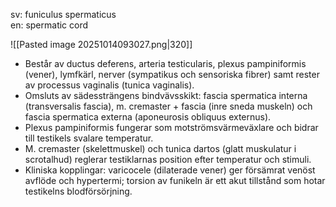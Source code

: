 sv: funiculus spermaticus  
en: spermatic cord

![[Pasted image 20251014093027.png|320]]

- Består av ductus deferens, arteria testicularis, plexus pampiniformis (vener), lymfkärl, nerver (sympatikus och sensoriska fibrer) samt rester av processus vaginalis (tunica vaginalis).
- Omsluts av sädessträngens bindvävsskikt: fascia spermatica interna (transversalis fascia), m. cremaster + fascia (inre sneda muskeln) och fascia spermatica externa (aponeurosis obliquus externus).
- Plexus pampiniformis fungerar som motströmsvärmeväxlare och bidrar till testikels svalare temperatur.
- M. cremaster (skelettmuskel) och tunica dartos (glatt muskulatur i scrotalhud) reglerar testiklarnas position efter temperatur och stimuli.
- Kliniska kopplingar: varicocele (dilaterade vener) ger försämrat venöst avflöde och hypertermi; torsion av funikeln är ett akut tillstånd som hotar testikelns blodförsörjning.
